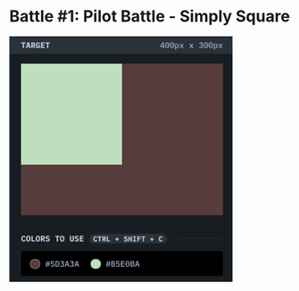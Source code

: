 # Battle #1: Pilot Battle - <b>Simply Square</b>

<img 
  src="./assets/simply-square.png" 
  alt="Simply Square" 
  width="400px"
/>
